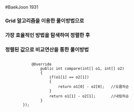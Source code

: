 #BaekJoon 1931

### Grid 알고리즘을 이용한 풀이방법으로
### 가장 효율적인 방법을 탐색하여 정렬한 후 
### 정렬된 값으로 비교연산을 통한 풀이방법

```

			@Override
				public int compare(int[] o1, int[] o2)
				{
					if(o1[1] == o2[1])
					{
						return o1[0] - o2[0];	//오름차순
					}
					return o1[1] - o2[1];		//내림차순
				}
		});

```
